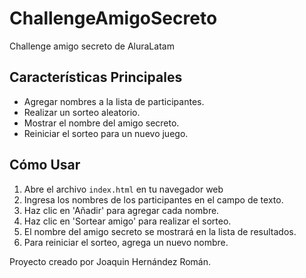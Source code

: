 # ChallengeAmigoSecreto
Challenge amigo secreto de AluraLatam

## Características Principales

* Agregar nombres a la lista de participantes.
* Realizar un sorteo aleatorio.
* Mostrar el nombre del amigo secreto.
* Reiniciar el sorteo para un nuevo juego.

## Cómo Usar

1.  Abre el archivo `index.html` en tu navegador web
2.  Ingresa los nombres de los participantes en el campo de texto.
3.  Haz clic en 'Añadir' para agregar cada nombre.
4.  Haz clic en 'Sortear amigo' para realizar el sorteo.
5.  El nombre del amigo secreto se mostrará en la lista de resultados.
6.  Para reiniciar el sorteo, agrega un nuevo nombre.


Proyecto creado por Joaquin Hernández Román.

